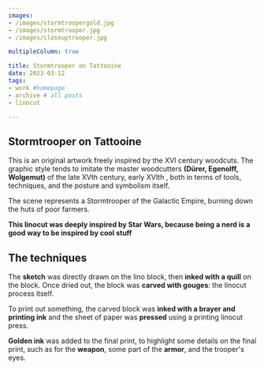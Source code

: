 ```yaml
---
images:
- /images/stormtroopergold.jpg
- /images/stormtrooper.jpg
- /images/closeuptrooper.jpg

multipleColumn: true

title: Stormtrooper on Tattooine
date: 2023-03-12
tags:
- work #homepage
- archive # all posts
- linocut

---
```


## Stormtrooper on Tattooine

This is an original artwork freely inspired by the XVI century woodcuts. The graphic style tends to imitate the master woodcutters **(Dürer, Egenolff, Wolgemut)** of the late XVth century, early XVIth , both in terms of tools, techniques, and the posture and symbolism itself. 

The scene represents a Stormtrooper of the Galactic Empire, burning down the huts of poor farmers.

**This linocut was deeply inspired by Star Wars, because being a nerd is a good way to be inspired by cool stuff**

## The techniques 

The **sketch** was directly drawn on the lino block, then **inked with a quill** on the block. Once dried out, the block was **carved with gouges**: the linocut process itself. 


To print out something, the carved block was **inked with a brayer and printing ink** and the sheet of paper was **pressed** using a printing linocut press.

**Golden ink** was added to the final print, to highlight some details on the final print, such as for the **weapon**, some part of the **armor**, and the trooper's eyes.
